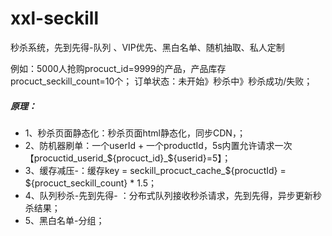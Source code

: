 # xxl-seckill

秒杀系统，先到先得-队列 、VIP优先、黑白名单、随机抽取、私人定制



例如：5000人抢购procuct_id=9999的产品，产品库存procuct_seckill_count=10个；
订单状态：未开始》秒杀中》秒杀成功/失败；

##### 原理：
- 1、秒杀页面静态化：秒杀页面html静态化，同步CDN，；
- 2、防机器刷单：一个userId + 一个productId，5s内置允许请求一次【procuctid_userid_${procuct_id}_${userid}=5】；
- 3、缓存减压-：缓存key = seckill_procuct_cache_${procuctId} = ${procuct_seckill_count} * 1.5；
- 4、队列秒杀-先到先得- ：分布式队列接收秒杀请求，先到先得，异步更新秒杀结果；
- 5、黑白名单-分组；
